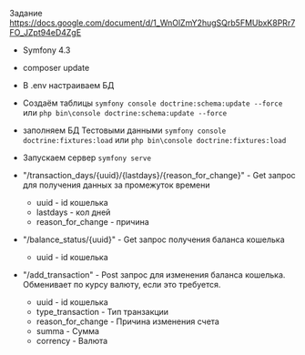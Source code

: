 Задание https://docs.google.com/document/d/1_WnOlZmY2hugSQrb5FMUbxK8PRr7FO_JZpt94eD4ZgE
- Symfony 4.3
- composer update
- В .env настраиваем БД 
- Создаём таблицы `symfony console doctrine:schema:update --force` или `php bin\console doctrine:schema:update --force`
- заполняем БД Тестовыми данными `symfony console doctrine:fixtures:load` или `php bin\console doctrine:fixtures:load`
- Запускаем сервер `symfony serve`

- "/transaction_days/{uuid}/{lastdays}/{reason_for_change}" - Get запрос для получения данных за промежуток времени
    - uuid - id кошелька
    - lastdays - кол дней
    - reason_for_change - причина

- "/balance_status/{uuid}" - Get запрос получения баланса кошелька
    - uuid - id кошелька

- "/add_transaction" - Post запрос для изменения баланса кошелька. Обменивает по курсу валюту, если это требуется.
    - uuid - id кошелька
    - type_transaction - Тип транзакции
    - reason_for_change - Причина изменения счета
    - summa - Сумма
    - corrency - Валюта
    